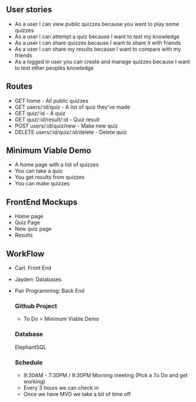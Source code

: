 ## User stories
* As a user I can view public quizzes because you want to play some quizzes
* As a user I can attempt a quiz because I want to test my knowledge
* As a user I can share quizzes because I want to share it with friends
* As a user I can share my results because I want to compare with my friends
* As a logged in user you can create and manage quizzes because I want to test other peoples knowledge

## Routes
* GET home - All public quizzes
* GET users/:id/quiz - A list of quiz they've made
* GET quiz/:id - A quiz
* GET quiz/:id/result/:id - Quiz result
* POST users/:id/quiz/new - Make new quiz
* DELETE users/:id/quiz/:id/delete - Delete quiz

## Minimum Viable Demo
* A home page with a list of quizzes
* You can take a quiz
* You get results from quizzes
* You can make quizzes

## FrontEnd Mockups
* Home page
* Quiz Page
* New quiz page
* Results

## WorkFlow
* Carl: Front End
* Jayden: Databases
* Pair Programming: Back End

  ### Github Project
    * To Do = Minimum Viable Demo

  ### Database
    ElephantSQL

  ### Schedule
    * 9:30AM - 7:30PM / 9:30PM Morning meeting (Pick a To Do and get working)
    * Every 3 hours we can check in
    * Once we have MVD we take a bit of time off

